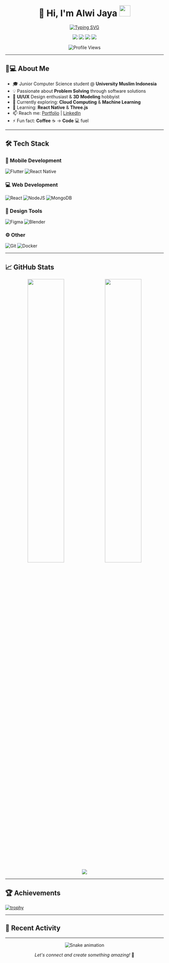 <h1 align="center">🚀 Hi, I'm Alwi Jaya <img src="https://media.giphy.com/media/hvRJCLFzcasrR4ia7z/giphy.gif" width="35"></h1>
<p align="center">
  <a href="https://git.io/typing-svg"><img src="https://readme-typing-svg.demolab.com?font=Fira+Code&weight=600&size=26&duration=4000&pause=1000&color=00F72D&center=true&vCenter=true&width=600&lines=Computer+Science+Student;Full-Stack+Developer;UI%2FUX+Enthusiast;3D+Designer;Open-Source+Contributor" alt="Typing SVG" /></a>
</p>

<p align="center">
  <a href="https://www.linkedin.com/in/yourprofile"><img src="https://img.shields.io/badge/LinkedIn-0077B5?style=for-the-badge&logo=linkedin&logoColor=white"></a>
  <a href="https://twitter.com/yourhandle"><img src="https://img.shields.io/badge/Twitter-1DA1F2?style=for-the-badge&logo=twitter&logoColor=white"></a>
  <a href="https://alwijein.github.io"><img src="https://img.shields.io/badge/Portfolio-%23000000.svg?style=for-the-badge&logo=firefox&logoColor=#FF7139"></a>
  <a href="mailto:youremail@example.com"><img src="https://img.shields.io/badge/Email-D14836?style=for-the-badge&logo=gmail&logoColor=white"></a>
</p>

<p align="center">
  <img src="https://komarev.com/ghpvc/?username=alwijein&label=Profile%20Views&color=0e75b6&style=flat" alt="Profile Views" />
</p>

---

## 👨💻 About Me

- 🎓 Junior Computer Science student @ **University Muslim Indonesia**
- 💡 Passionate about **Problem Solving** through software solutions
- 🎨 **UI/UX** Design enthusiast & **3D Modeling** hobbyist
- 🔭 Currently exploring: **Cloud Computing** & **Machine Learning**
- 🌱 Learning: **React Native** & **Three.js**
- 📫 Reach me: [Portfolio](https://alwijein.github.io) | [LinkedIn](#)
- ⚡ Fun fact: **Coffee** ☕ → **Code** 💻 fuel

---

## 🛠️ Tech Stack

### 📱 Mobile Development
![Flutter](https://img.shields.io/badge/Flutter-%2302569B.svg?style=for-the-badge&logo=Flutter&logoColor=white)
![React Native](https://img.shields.io/badge/react_native-%2320232a.svg?style=for-the-badge&logo=react&logoColor=%2361DAFB)

### 💻 Web Development
![React](https://img.shields.io/badge/react-%2320232a.svg?style=for-the-badge&logo=react&logoColor=%2361DAFB)
![NodeJS](https://img.shields.io/badge/node.js-6DA55F?style=for-the-badge&logo=node.js&logoColor=white)
![MongoDB](https://img.shields.io/badge/MongoDB-%234ea94b.svg?style=for-the-badge&logo=mongodb&logoColor=white)

### 🎨 Design Tools
![Figma](https://img.shields.io/badge/figma-%23F24E1E.svg?style=for-the-badge&logo=figma&logoColor=white)
![Blender](https://img.shields.io/badge/blender-%23F5792A.svg?style=for-the-badge&logo=blender&logoColor=white)

### ⚙️ Other
![Git](https://img.shields.io/badge/git-%23F05033.svg?style=for-the-badge&logo=git&logoColor=white)
![Docker](https://img.shields.io/badge/docker-%230db7ed.svg?style=for-the-badge&logo=docker&logoColor=white)

---

## 📈 GitHub Stats

<div align="center">
  <img width="48%" src="https://github-readme-stats.vercel.app/api?username=alwijein&show_icons=true&theme=radical" />
  <img width="48%" src="https://github-readme-streak-stats.herokuapp.com/?user=alwijein&theme=radical" />
</div>

<div align="center">
  <img src="https://github-readme-stats.vercel.app/api/top-langs/?username=alwijein&layout=compact&theme=radical" />
</div>

---

## 🏆 Achievements
[![trophy](https://github-profile-trophy.vercel.app/?username=alwijein&theme=onedark&row=1&margin-w=15)](https://github.com/ryo-ma/github-profile-trophy)

---

## 🌟 Recent Activity
<!--START_SECTION:activity-->
<!--END_SECTION:activity-->

---

<div align="center">
  <img src="https://github.com/alwijein/alwijein/blob/output/github-contribution-grid-snake.svg" alt="Snake animation" />
</div>

<p align="center">
  <i>Let's connect and create something amazing!</i> 🤝
</p>
